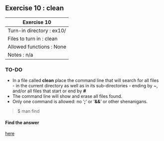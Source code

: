 ## Exercise 10 : clean

|              Exercise 10              |
|---------------------------------------|
| Turn-in directory : ex10/				|
| Files to turn in : clean				|
| Allowed functions : None				|
| Notes : n/a							|

### TO-DO

* In a file called **clean** place the command line that will search for all
files - in the current directory as well as in its sub-directories - ending by
~, and/or all files that start or end by **#**
* The command line will show and erase all files found.
* Only one command is allowed: no ’**;**’ or ’**&&**’ or other shenanigans.

> $ man find

#### Find the answer
[here](https://github.com/idevHive/42/blob/master/Piscines/C/Day00/answers/ex10/README.md)
